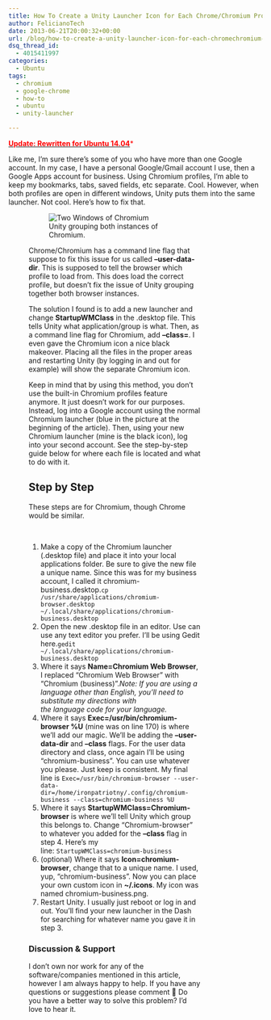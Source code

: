 ```yaml
---
title: How To Create a Unity Launcher Icon for Each Chrome/Chromium Profile in Ubuntu
author: FelicianoTech
date: 2013-06-21T20:00:32+00:00
url: /blog/how-to-create-a-unity-launcher-icon-for-each-chromechromium-profile-in-ubuntu/
dsq_thread_id:
  - 4015411997
categories:
  - Ubuntu
tags:
  - chromium
  - google-chrome
  - how-to
  - ubuntu
  - unity-launcher

---
```

<span style="color: #ff0000;">**<a title="How To Create a Unity Launcher Icon for Each Chromium Profile in Ubuntu 14.04" href="http://RicardoFeliciano.me/how-to-create-a-unity-launcher-icon-for-each-chromium-profile-in-ubuntu-14-04/"><span style="color: #ff0000;">Update: Rewritten for Ubuntu 14.04</span></a>***</span>

Like me, I&#8217;m sure there&#8217;s some of you who have more than one Google account. In my case, I have a personal Google/Gmail account I use, then a Google Apps account for business. Using Chromium profiles, I&#8217;m able to keep my bookmarks, tabs, saved fields, etc separate. Cool. However, when both profiles are open in different windows, Unity puts them into the same launcher. Not cool. Here&#8217;s how to fix that.<!--more--><figure id="attachment_230" style="width: 341px" class="wp-caption aligncenter">

<figure><img class="size-full wp-image-230" src="/assets/img/article/two-windows-of-chromium.png?resize=341%2C215&#038;ssl=1" alt="Two Windows of Chromium" srcset="https://i1.wp.com/feliciano.tech/wp-content/uploads/2013/06/two-windows-of-chromium.png?w=341&ssl=1 341w, https://i1.wp.com/feliciano.tech/wp-content/uploads/2013/06/two-windows-of-chromium.png?resize=300%2C189&ssl=1 300w" sizes="(max-width: 341px) 100vw, 341px" data-recalc-dims="1" /><figcaption class="wp-caption-text">Unity grouping both instances of Chromium.</figcaption></figure> 

Chrome/Chromium has a command line flag that suppose to fix this issue for us called **&#8211;user-data-dir**. This is supposed to tell the browser which profile to load from. This does load the correct profile, but doesn&#8217;t fix the issue of Unity grouping together both browser instances.

The solution I found is to add a new launcher and change **StartupWMClass** in the .desktop file. This tells Unity what application/group is what. Then, as a command line flag for Chromium, add **&#8211;class=<NewClassName>**. I even gave the Chromium icon a nice black makeover. Placing all the files in the proper areas and restarting Unity (by logging in and out for example) will show the separate Chromium icon.

Keep in mind that by using this method, you don&#8217;t use the built-in Chromium profiles feature anymore. It just doesn&#8217;t work for our purposes. Instead, log into a Google account using the normal Chromium launcher (blue in the picture at the beginning of the article). Then, using your new Chromium launcher (mine is the black icon), log into your second account. See the step-by-step guide below for where each file is located and what to do with it.

## Step by Step

These steps are for Chromium, though Chrome would be similar.

&nbsp;

  1. Make a copy of the Chromium launcher (.desktop file) and place it into your local applications folder. Be sure to give the new file a unique name. Since this was for my business account, I called it chromium-business.desktop.`cp /usr/share/applications/chromium-browser.desktop ~/.local/share/applications/chromium-business.desktop`
  2. Open the new .desktop file in an editor. Use can use any text editor you prefer. I&#8217;ll be using Gedit here.`gedit ~/.local/share/applications/chromium-business.desktop`
  3. Where it says **Name=Chromium Web Browser**, I replaced &#8220;Chromium Web Browser&#8221; with &#8220;Chromium (business)&#8221;._Note: If you are using a language other than English, you&#8217;ll need to substitute my directions with the language code for your language._&nbsp;
  4. Where it says **Exec=/usr/bin/chromium-browser %U** (mine was on line 170) is where we&#8217;ll add our magic. We&#8217;ll be adding the **&#8211;user-data-dir** and **&#8211;class** flags. For the user data directory and class, once again I&#8217;ll be using &#8220;chromium-business&#8221;. You can use whatever you please. Just keep is consistent. My final line is `Exec=/usr/bin/chromium-browser --user-data-dir=/home/ironpatriotny/.config/chromium-business --class=chromium-business %U`
  5. Where it says **StartupWMClass=Chromium-browser** is where we&#8217;ll tell Unity which group this belongs to. Change &#8220;Chromium-browser&#8221; to whatever you added for the **&#8211;class** flag in step 4. Here&#8217;s my line: `StartupWMClass=chromium-business`
  6. (optional) Where it says **Icon=chromium-browser**, change that to a unique name. I used, yup, &#8220;chromium-business&#8221;. Now you can place your own custom icon in **~/.icons**. My icon was named chromium-business.png.
  7. Restart Unity. I usually just reboot or log in and out. You&#8217;ll find your new launcher in the Dash for searching for whatever name you gave it in step 3.

### Discussion & Support

I don’t own nor work for any of the software/companies mentioned in this article, however I am always happy to help. If you have any questions or suggestions please comment 🙂 Do you have a better way to solve this problem? I&#8217;d love to hear it.
